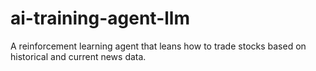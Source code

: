 # ai-training-agent-llm
A reinforcement learning agent that leans how to trade stocks based on historical and current news data.
